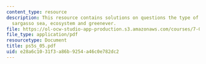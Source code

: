 ```yaml
---
content_type: resource
description: This resource contains solutions on questions the type of metabolism,
  sargasso sea, ecosystem and greenever.
file: https://ol-ocw-studio-app-production.s3.amazonaws.com/courses/7-014-introductory-biology-spring-2005/e28a6c1031f3a86b9254a46c0e782dc2_ps5s_05.pdf
file_type: application/pdf
resourcetype: Document
title: ps5s_05.pdf
uid: e28a6c10-31f3-a86b-9254-a46c0e782dc2
---
```

